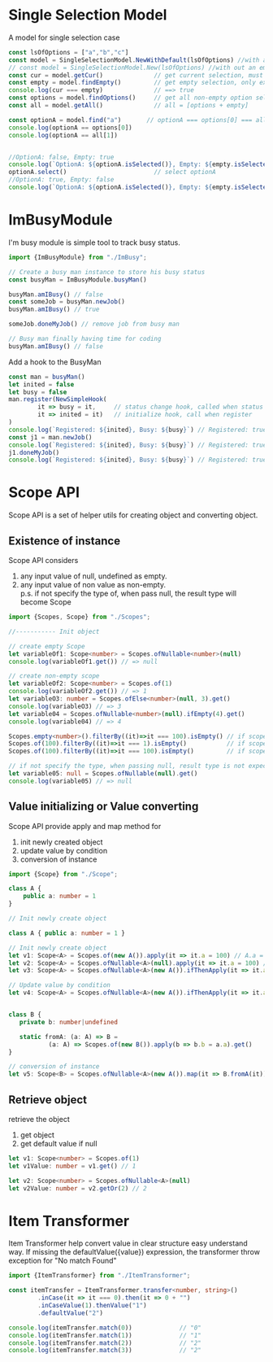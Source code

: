 # Single Selection Model
A model for single selection case

```typescript
const lsOfOptions = ["a","b","c"]
const model = SingleSelectionModel.NewWithDefault(lsOfOptions) //with an empty default selected item
// const model = SingleSelectionModel.New(lsOfOptions) //with out an empty default selected item
const cur = model.getCur()              // get current selection, must have 1 selection
const empty = model.findEmpty()         // get empty selection, only exists when init with NewWithDefault function
console.log(cur === empty)              // ==> true
const options = model.findOptions()     // get all non-empty option selection
const all = model.getAll()              // all = [options + empty]

const optionA = model.find("a")       // optionA === options[0] === all[1]
console.log(optionA == options[0])
console.log(optionA == all[1])


//OptionA: false, Empty: true
console.log(`OptionA: ${optionA.isSelected()}, Empty: ${empty.isSelected()}`)
optionA.select()                        // select optionA
//OptionA: true, Empty: false
console.log(`OptionA: ${optionA.isSelected()}, Empty: ${empty.isSelected()}`)
```

# ImBusyModule

I'm busy module is simple tool to track busy status.

````typescript
import {ImBusyModule} from "./ImBusy";

// Create a busy man instance to store his busy status
const busyMan = ImBusyModule.busyMan()

busyMan.amIBusy() // false
const someJob = busyMan.newJob()
busyMan.amIBusy() // true

someJob.doneMyJob() // remove job from busy man

// Busy man finally having time for coding
busyMan.amIBusy() // false 
````

Add a hook to the BusyMan
```typescript
const man = busyMan()
let inited = false
let busy = false
man.register(NewSimpleHook(
        it => busy = it,     // status change hook, called when status change
        it => inited = it)   // initialize hook, call when register
)
console.log(`Registered: ${inited}, Busy: ${busy}`) // Registered: true, Busy: false
const j1 = man.newJob()
console.log(`Registered: ${inited}, Busy: ${busy}`) // Registered: true, Busy: true
j1.doneMyJob()
console.log(`Registered: ${inited}, Busy: ${busy}`) // Registered: true, Busy: false
```

# Scope API

Scope API is a set of helper utils for creating object and converting object.

## Existence of instance

Scope API considers

1. any input value of null, undefined as empty.
2. any input value of non value as non-empty. \
   p.s. if not specify the type of, when pass null, the result type will become Scope<null>

```typescript
import {Scopes, Scope} from "./Scopes";

//----------- Init object

// create empty Scope
let variableOf1: Scope<number> = Scopes.ofNullable<number>(null)
console.log(variableOf1.get()) // => null

// create non-empty scope
let variableOf2: Scope<number> = Scopes.of(1)
console.log(variableOf2.get()) // => 1
let variableO3: number = Scopes.ofElse<number>(null, 3).get()
console.log(variableO3) // => 3
let variable04 = Scopes.ofNullable<number>(null).ifEmpty(4).get()
console.log(variable04) // => 4

Scopes.empty<number>().filterBy((it)=>it === 100).isEmpty() // if scope is empty, always return true
Scopes.of(100).filterBy((it)=>it === 1).isEmpty()           // if scope filter fail, return true
Scopes.of(100).filterBy((it)=>it === 100).isEmpty()         // if scope passed the filter, return false with existing object

// if not specify the type, when passing null, result type is not expected
let variable05: null = Scopes.ofNullable(null).get()
console.log(variable05) // => null
```

## Value initializing or Value converting

Scope API provide apply and map method for

1. init newly created object
2. update value by condition
3. conversion of instance

```typescript
import {Scope} from "./Scope";

class A {
    public a: number = 1
}

// Init newly create object

class A { public a: number = 1 }

// Init newly create object
let v1: Scope<A> = Scopes.of(new A()).apply(it => it.a = 100) // A.a = 100
let v2: Scope<A> = Scopes.ofNullable<A>(null).apply(it => it.a = 100) // A = null, if null apply statment is not executed
let v3: Scope<A> = Scopes.ofNullable<A>(new A()).ifThenApply(it => it.a == 1, it => it.a = 2) // A.a = 2

// Update value by condition
let v4: Scope<A> = Scopes.ofNullable<A>(new A()).ifThenApply(it => it.a == 0, it => it.a = 2) // A.a = 1


class B {
   private b: number|undefined

   static fromA: (a: A) => B =
           (a: A) => Scopes.of(new B()).apply(b => b.b = a.a).get()
}

// conversion of instance
let v5: Scope<B> = Scopes.ofNullable<A>(new A()).map(it => B.fromA(it)) // B.b = 1
```

## Retrieve object

retrieve the object

1. get object
2. get default value if null

```typescript
let v1: Scope<number> = Scopes.of(1)
let v1Value: number = v1.get() // 1

let v2: Scope<number> = Scopes.ofNullable<A>(null)
let v2Value: number = v2.getOr(2) // 2
```

# Item Transformer

Item Transformer help convert value in clear structure easy understand way.
If missing the defaultValue({value}) expression, the transformer throw exception for "No match Found"

```typescript
import {ItemTransformer} from "./ItemTransformer";

const itemTransfer = ItemTransformer.transfer<number, string>()
        .inCase(it => it === 0).then(it => 0 + "")
        .inCaseValue(1).thenValue("1")
        .defaultValue("2")

console.log(itemTransfer.match(0))             // "0"
console.log(itemTransfer.match(1))             // "1"
console.log(itemTransfer.match(2))             // "2"
console.log(itemTransfer.match(3))             // "2"
```



